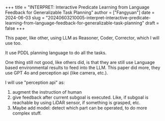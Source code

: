 +++
title = "INTERPRET: Interactive Predicate Learning from Language Feedback for Generalizable Task Planning"
author = ["Fangyuan"]
date = 2024-06-03
slug = "20240603210005-interpret-interactive-predicate-learning-from-language-feedback-for-generalizable-task-planning"
draft = false
+++

This paper, like other, using LLM as Reasoner, Coder, Corrector, which I will use too.

It use PDDL planning language to do all the tasks.

One thing still not good, like others did, is that they are still use Language based environmental results to feed into the LLM. This paper did more, they use GPT 4o and perception api (like camera, etc.).

I will use "perception api" as:

1.  augment the instruction of human
2.  give feedback after current subgoal is executed. Like, if subgoal is reachable by using LiDAR sensor, if something is grasped, etc.
3.  Maybe add model: detect which part can be operated, to do more complex stuff.
